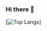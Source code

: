 ### Hi there 👋
[![Top Langs](https://github-readme-stats.vercel.app/api/top-langs/?username=Fedor102&layout=compact)]
